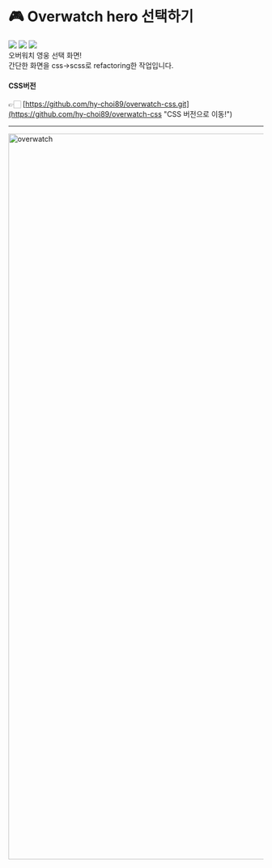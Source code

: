 # 🎮 Overwatch hero 선택하기
<img src="https://img.shields.io/badge/HTML5-E34F26?style=flat&logo=HTML5&logoColor=white"/> <img src="https://img.shields.io/badge/CSS3-1572B6?style=flat&logo=CSS3&logoColor=white"/> <img src="https://img.shields.io/badge/Sass-CC6699?style=flat&logo=Sass&logoColor=white"/>  
오버워치 영웅 선택 화면!  
간단한 화면을 css->scss로 refactoring한 작업입니다.

#### CSS버전
👉🏻 [https://github.com/hy-choi89/overwatch-css.git](https://github.com/hy-choi89/overwatch-css "CSS 버전으로 이동!")
***
<img width="1433" alt="overwatch" src="https://user-images.githubusercontent.com/121228651/219570019-dfa574f0-68fc-4d6c-a7bc-092f1cfcac32.png">

